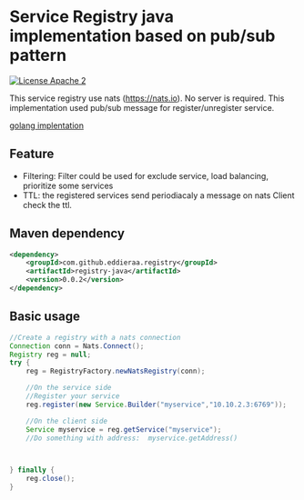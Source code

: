 # Service Registry java implementation based on pub/sub pattern

[![License Apache 2](https://img.shields.io/badge/License-Apache2-blue.svg)](https://www.apache.org/licenses/LICENSE-2.0)

This service registry use nats (https://nats.io). No server is required. This implementation used pub/sub message for register/unregister service.

[golang implentation](https://github.com/eddieraa/registry)

## Feature

* Filtering: Filter could be used for exclude service, load balancing, prioritize some services 
* TTL: the registered services send periodiacaly a message on nats
Client check the ttl.



## Maven dependency
```xml
<dependency>
    <groupId>com.github.eddieraa.registry</groupId>
    <artifactId>registry-java</artifactId>
    <version>0.0.2</version>
</dependency>
```
## Basic usage

```java
//Create a registry with a nats connection
Connection conn = Nats.Connect();
Registry reg = null;
try {
    reg = RegistryFactory.newNatsRegistry(conn);

    //On the service side
    //Register your service
    reg.register(new Service.Builder("myservice","10.10.2.3:6769"));

    //On the client side
    Service myservice = reg.getService("myservice");
    //Do something with address:  myservice.getAddress()



} finally {
    reg.close();
}

```